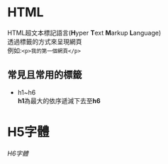 # HTML
HTML超文本標記語言(**H**yper **T**ext **M**arkup **L**anguage)\
透過標籤的方式來呈現網頁\
例如:`<p>我的第一個網頁</p>`
## 常見且常用的標籤
- h1~h6\
**h1**為最大的依序遞減下去至**h6**
<h1>H5字體
<h6>H6字體
   
